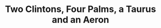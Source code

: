 ---
inv_num: 2015-060
add_credit:
url: 2015-060-two-clintons-four-palms-a-taurus-and-an-aeron
title: Two Clintons, Four Palms, a Taurus and an Aeron
year: '2015'
display_year: '2015'
medium: Pencil on paper (produced with Mutoh XP-300 Series printer)
dims: 72 x 192 inches
pitch:
ps:
live_url:
youtube:
related_code:
subheading:
download:
commission:
related:
layout: things-i-made
---